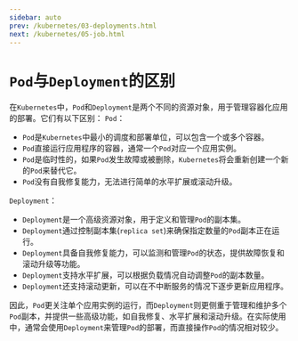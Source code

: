 ```yaml
---
sidebar: auto
prev: /kubernetes/03-deployments.html
next: /kubernetes/05-job.html
---
```

# `Pod`与`Deployment`的区别
在`Kubernetes`中，`Pod`和`Deployment`是两个不同的资源对象，用于管理容器化应用的部署。它们有以下区别：
`Pod`：
* `Pod`是`Kubernetes`中最小的调度和部署单位，可以包含一个或多个容器。
* `Pod`直接运行应用程序的容器，通常一个`Pod`对应一个应用实例。
* `Pod`是临时性的，如果`Pod`发生故障或被删除，`Kubernetes`将会重新创建一个新的`Pod`来替代它。
* `Pod`没有自我修复能力，无法进行简单的水平扩展或滚动升级。

`Deployment`：
* `Deployment`是一个高级资源对象，用于定义和管理`Pod`的副本集。
* `Deployment`通过控制副本集(`replica set`)来确保指定数量的`Pod`副本正在运行。
* `Deployment`具备自我修复能力，可以监测和管理`Pod`的状态，提供故障恢复和滚动升级等功能。
* `Deployment`支持水平扩展，可以根据负载情况自动调整`Pod`的副本数量。
* `Deployment`还支持滚动更新，可以在不中断服务的情况下逐步更新应用程序。

因此，`Pod`更关注单个应用实例的运行，而`Deployment`则更侧重于管理和维护多个`Pod`副本，并提供一些高级功能，如自我修复、水平扩展和滚动升级。在实际使用中，通常会使用`Deployment`来管理`Pod`的部署，而直接操作`Pod`的情况相对较少。